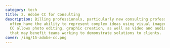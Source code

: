 ```yaml
---
category: tech
title: 2. Adobe CC for Consulting
description: Billing professionals, particularly new consulting professionals,
  often have the ability to represent complex ideas using visual imagery. Adobe
  CC allows photo editing, graphic creation, as well as video and audio tools,
  that may benefit teams working to demonstrate solutions to clients.
cover: /img/15-adobe-cc.png
---
```

